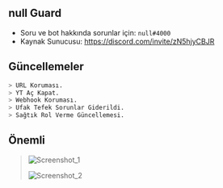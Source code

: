 ## null Guard

- Soru ve bot hakkında sorunlar için:  `null#4000`
- Kaynak Sunucusu: https://discord.com/invite/zN5hjyCBJR

## Güncellemeler
```bash
> URL Koruması.
> YT Aç Kapat.
> Webhook Koruması.
> Ufak Tefek Sorunlar Giderildi.
> Sağtık Rol Verme Güncellemesi.
```

## Önemli


> ![Screenshot_1](https://user-images.githubusercontent.com/60463845/155856711-4196dc77-f76d-43c5-86ec-512cc50b7179.png)
>
>
> ![Screenshot_2](https://user-images.githubusercontent.com/60463845/155856746-8e9341d8-702c-47fb-9e89-134a80f87039.png)
>


